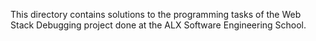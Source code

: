 This directory contains solutions to the programming tasks of the Web Stack Debugging project done at the ALX Software Engineering School.
